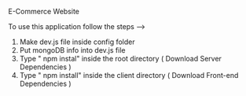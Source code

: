 E-Commerce Website         
             
To use this application follow the steps -->                                                                                                                                       
1. Make dev.js file inside config folder                                                             
2. Put mongoDB info into dev.js file                              
3. Type  " npm instal" inside the root directory  ( Download Server Dependencies ) 
4. Type " npm install" inside the client directory ( Download Front-end Dependencies ) 
                                                                   
                                                                                                                                                                                                                                                     
                                                                                                                                                                               
                                                                                                                                                                                                                                          
                                                              
                                                                                                                                                                                                                                           
                                                  
                                                   
                 
                                       
             
